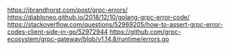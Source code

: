 https://jbrandhorst.com/post/grpc-errors/
https://diabloneo.github.io/2018/12/10/golang-grpc-error-code/
https://stackoverflow.com/questions/52969205/how-to-assert-grpc-error-codes-client-side-in-go/52972944
https://github.com/grpc-ecosystem/grpc-gateway/blob/v1.14.8/runtime/errors.go
